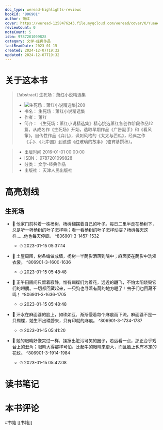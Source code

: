 ```yaml
---
doc_type: weread-highlights-reviews
bookId: "806901"
author: 萧红
cover: https://weread-1258476243.file.myqcloud.com/weread/cover/0/YueWen_806901/t7_YueWen_806901.jpg
reviewCount: 0
noteCount: 5
isbn: 9787201099828
category: 文学-经典作品
lastReadDate: 2023-01-15
created: 2024-12-07T19:32
updated: 2024-12-07T19:32
---
```

# 关于这本书
> [!abstract] 生死场：萧红小说精选集
> - ![ 生死场：萧红小说精选集|200](https://weread-1258476243.file.myqcloud.com/weread/cover/0/YueWen_806901/t7_YueWen_806901.jpg)
> - 书名： 生死场：萧红小说精选集
> - 作者： 萧红
> - 简介：     《生死场：萧红小说精选集》精心挑选萧红各创作阶段作品12篇，从成名作《生死场》开始，选取早期作品《广告副手》和《看风筝》，自传性作品《弃儿》，讽刺风格的《太太与西瓜》，经典之作《手》、《北中国》到遗述《红玻璃的故事》（骆宾基撰稿）。

> - 出版时间 2016-01-01 00:00:00
> - ISBN： 9787201099828
> - 分类： 文学-经典作品
> - 出版社： 天津人民出版社

# 高亮划线

## 生死场


- 📌 他家门前种着一株杨树，杨树翻摆着自己的叶子。每日二里半走在杨树下，总是听一听杨树的叶子怎样响；看一看杨树的叶子怎样动摆？杨树每天这样……他也每天停脚。 ^806901-3-1457-1532
    - ⏱ 2023-01-15 05:37:14 

- 📌 土屋周围，树条编做成墙，杨树一半荫影洒落到院中；麻面婆在荫影中洗濯衣裳。 ^806901-3-1600-1636
    - ⏱ 2023-01-15 05:48:48 

- 📌 正午田圃间只留着寂静，惟有蝴蝶们为着花，远近的翩飞，不怕太阳烧毁它们的翅膀。一切都回藏起来，一只狗也寻着有荫的地方睡了！虫子们也回藏不鸣！ ^806901-3-1636-1705
    - ⏱ 2023-01-15 05:48:48 

- 📌 汗水在麻面婆的脸上，如珠如豆，渐渐侵着每个麻痕而下流。麻面婆不是一只蝴蝶，她生不出磷膀来，只有印就的麻痕。 ^806901-3-1734-1787
    - ⏱ 2023-01-15 05:41:20 

- 📌 她的眼睛好像哭过一样，揉擦出脏污可笑的圈子，若远看一点，那正合乎戏台上的丑角；眼睛大得那样可怕，比起牛的眼睛来更大，而且脸上也有不定的花纹。 ^806901-3-1914-1984
    - ⏱ 2023-01-15 05:42:08 
# 读书笔记

# 本书评论
#书籍  [[书籍]] 